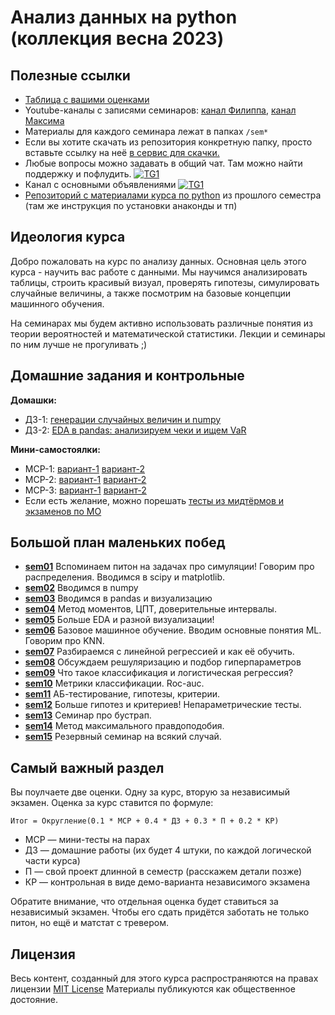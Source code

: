 # Анализ данных на python (коллекция весна 2023)


## Полезные ссылки

- [Таблица с вашими оценками](https://docs.google.com/spreadsheets/d/1chu9ANEewsm-wZiNVHwrsbN0qNSKIHh5ejXfqiRMxaw/edit?usp=sharing)
- Youtube-каналы с записями семинаров: [канал Филиппа](https://www.youtube.com/watch?v=6PVAmajrghM&list=PLNKXA-74YGLhJIw9hp8_YroThDOLaX0oN), [канал Максима](https://www.youtube.com/channel/UCnidfAv0RmXnzwxXMDlYz2Q)
- Материалы для каждого семинара лежат в папках `/sem*`
- Если вы хотите скачать из репозитория конкретную папку, просто вставьте ссылку на неё [в сервис для скачки.](https://minhaskamal.github.io/DownGit/#/home)
- Любые вопросы можно задавать в общий чат. Там можно найти поддержку и пофлудить. [![TG1](https://img.shields.io/badge/Telegram-chat-blue)](https://t.me/+_2BivfQyHHYxMzJi) 
- Канал с основными объявлениями [![TG1](https://img.shields.io/badge/Telegram-chat-blue)](https://t.me/+VyQGUa12HZg4MjAy)
- [Репозиторий с материалами курса по python](https://github.com/hse-econ-data-science/dap_2022-23) из прошлого семестра (там же инструкция по установки анаконды и тп)


## Идеология курса

Добро пожаловать на курс по анализу данных. Основная цель этого курса - научить вас работе с данными. Мы научимся анализировать таблицы, строить красивый визуал, проверять гипотезы, симулировать случайные величины, а также посмотрим на базовые концепции машинного обучения. 

На семинарах мы будем активно использовать различные понятия из теории вероятностей и математической статистики. Лекции и семинары по ним лучше не прогуливать ;) 


## Домашние задания и контрольные

**Домашки:** 

- ДЗ-1: [генерации случайных величин и numpy](https://nbviewer.org/github/hse-econ-data-science/andan_2023/blob/main/hw/hw01-hakuna_matata.ipynb)
- ДЗ-2: [EDA в pandas: анализируем чеки и ищем VaR](https://nbviewer.org/github/hse-econ-data-science/andan_2023/blob/main/hw/hw02-we_bare_bears.ipynb)

**Мини-самостоялки:**

- МСР-1: [вариант-1](https://docs.google.com/forms/d/e/1FAIpQLSeJv1OaW0apfPrUUZ60uR-4FcaUHcpsQmyzD6VYa1h8sSw3RA/viewform?usp=sf_link) [вариант-2](https://docs.google.com/forms/d/e/1FAIpQLSd3ycy3Xw9xwB3IoGV1Px3QsZcOBSlMQtWUkfFeNPx1gimI3Q/viewform?usp=sf_link)
- МСР-2: [вариант-1](https://docs.google.com/forms/d/e/1FAIpQLSc_93B3KvS6EAIB0fgjlgReYG7Mhg_8BJ9av3qnI1ARqduQiw/viewform?usp=sf_link) [вариант-2](https://docs.google.com/forms/d/e/1FAIpQLSdnJqzXdV1ClBsfrNOqihWKmZICPawtz_c8QaluzUCf--j-EA/viewform?usp=sf_link)
- МСР-3: [вариант-1](https://docs.google.com/forms/d/e/1FAIpQLSeNnPq1Czp749xYpuWnwcZkDoHqCDmX81Fq7knYmimiQ_aPXw/viewform?usp=sf_link) [вариант-2](https://docs.google.com/forms/d/e/1FAIpQLSfkWWI3Kdk0BJs5wnUlkfbS_NnGr-P7etLlY0ASoppefUVGqw/viewform?usp=sf_link) 
- Если есть желание, можно порешать [тесты из мидтёрмов и экзаменов по МО](https://github.com/Vasyka/intro-ml-bi/tree/main/exams)



## Большой план маленьких побед


- [__sem01__](./sem01_intro) Вспоминаем питон на задачах про симуляции! Говорим про распределения. Вводимся в scipy и matplotlib.
- [__sem02__](./sem02_numpy) Вводимся в numpy 
- [__sem03__](./sem03_eda) Вводимся в pandas и визуализацию
- [__sem04__](./sem04_CLT&LLN) Метод моментов, ЦПТ, доверительные интервалы.
- [__sem05__](./sem05_pandas_adv) Больше EDA и разной визуализации!
- [__sem06__](./sem06_intro_ml) Базовое машинное обучение. Вводим основные понятия ML. Говорим про KNN.  
- [__sem07__](./sem07_regression) Разбираемся с линейной регрессией и как её обучить.
- [__sem08__](./sem08_regularization_gridsearch) Обсуждаем решуляризацию и подбор гиперпараметров
- [__sem09__](./em09_logreg) Что такое классификация и логистическая регрессия?
- [__sem10__](./sem10_clf_metr) Метрики классификации. Roc-auc.
- [__sem11__](./sem11_ab) АБ-тестирование, гипотезы, критерии.
- [__sem12__]() Больше гипотез и критериев! Непараметрические тесты.
- [__sem13__]() Семинар про бустрап.
- [__sem14__]() Метод максимального правдоподобия.
- [__sem15__]() Резервный семинар на всякий случай. 


## Самый важный раздел

Вы поулчаете две оценки. Одну за курс, вторую за независимый экзамен. Оценка за курс ставится по формуле: 


```
Итог = Округление(0.1 * МСР + 0.4 * ДЗ + 0.3 * П + 0.2 * КР)
```

- МСР — мини-тесты на парах 
- ДЗ — домашние работы (их будет 4 штуки, по каждой логической части курса)
- П — свой проект длинной в семестр (расскажем детали позже)
- КР — контрольная в виде демо-варианта независимого экзамена

Обратите внимание, что отдельная оценка будет ставиться за независимый экзамен. Чтобы его сдать придётся заботать не только питон, но ещё и матстат с тревером. 



## Лицензия

Весь контент, созданный для этого курса распространяются на правах лицензии [MIT License](https://github.com/hse-econ-data-science/dap_2020_fall/blob/master/LICENSE) Материалы публикуются как общественное достояние.
